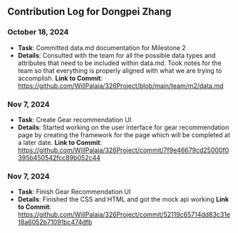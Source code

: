 ## Contribution Log for Dongpei Zhang

### October 18, 2024
- **Task**: Committed data.md documentation for Milestone 2
- **Details**: Consulted with the team for all the possible data types and attributes that need to be included within data.md. Took notes for the team so that everything is properly aligned with what we are trying to accomplish.
 **Link to Commit**: https://github.com/WillPalaia/326Project/blob/main/team/m2/data.md

### Nov 7, 2024
- **Task**: Create Gear recommendation UI
- **Details**: Started working on the user interface for gear recommendation page by creating the framework for the page which will be completed at a later date.
**Link to Commit**: https://github.com/WillPalaia/326Project/commit/7f9e46679cd25000f0395b450542fcc89b052c44

### Nov 7, 2024
- **Task**: Finish Gear Recommendation UI
- **Details**: Finished the CSS and HTML and got the mock api working
**Link to Commit**: https://github.com/WillPalaia/326Project/commit/52119c65714dd83c31e18a6052b71091bc474dfb
 